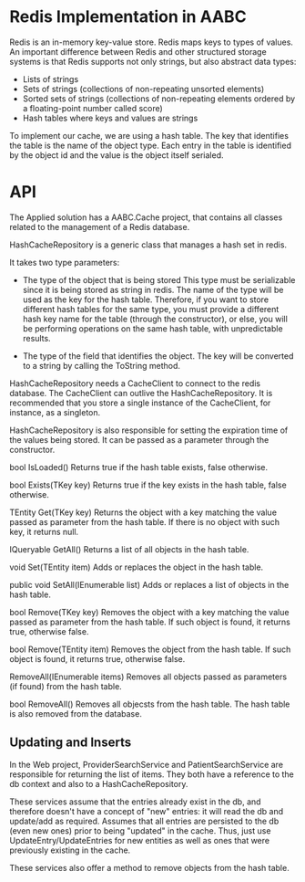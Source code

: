 # Redis Implementation in AABC

Redis is an in-memory key-value store. Redis maps keys to types of values. An important difference between Redis and other structured storage systems is that Redis supports not only strings, but also abstract data types:

- Lists of strings
- Sets of strings (collections of non-repeating unsorted elements)
- Sorted sets of strings (collections of non-repeating elements ordered by a floating-point number called score)
- Hash tables where keys and values are strings

To implement our cache, we are using a hash table. The key that identifies the table is the name of the object type. Each entry in the table is identified by the object id and the value is the object itself serialed.


# API
The Applied solution has a AABC.Cache project, that contains all classes related to the management of a Redis database.

HashCacheRepository is a generic class that manages a hash set in redis.

It takes two type parameters:

- The type of the object that is being stored
This type must be serializable since it is being stored as string in redis.
The name of the type will be used as the key for the hash table. Therefore, if you want to store different hash tables for the same type, you must provide a different hash key name for the table (through the constructor), or else, you will be performing operations on the same hash table, with unpredictable results.

- The type of the field that identifies the object.
The key will be converted to a string by calling the ToString method.

HashCacheRepository needs a CacheClient to connect to the redis database. The CacheClient can outlive the HashCacheRepository. It is recommended that you store a single instance of the CacheClient, for instance, as a singleton.

HashCacheRepository is also responsible for setting the expiration time of the values being stored. It can be passed as a parameter through the constructor.

bool IsLoaded()
Returns true if the hash table exists, false otherwise.

bool Exists(TKey key)
Returns true if the key exists in the hash table, false otherwise.

TEntity Get(TKey key)
Returns the object with a key matching the value passed as parameter from the hash table. If there is no object with such key, it returns null.

IQueryable<TEntity> GetAll()
Returns a list of all objects in the hash table.

void Set(TEntity item)
Adds or replaces the object in the hash table.

public void SetAll(IEnumerable<TEntity> list)
Adds or replaces a list of objects in the hash table.

bool Remove(TKey key)
Removes the object with a key matching the value passed as parameter from the hash table. If such object is found, it returns true, otherwise false.

bool Remove(TEntity item)
Removes the object from the hash table. If such object is found, it returns true, otherwise false.

RemoveAll(IEnumerable<TEntity> items)
Removes all objects passed as parameters (if found) from the hash table.

bool RemoveAll()
Removes all objecsts from the hash table. The hash table is also removed from the database.



## Updating and Inserts
In the Web project, ProviderSearchService and PatientSearchService are responsible for returning the list of items. They both have a reference to the db context and also to a HashCacheRepository.

These services assume that the entries already exist in the db, and therefore doesn't have a concept of "new" entries: it will read the db and update/add as required.  Assumes that all entries are persisted to the db (even new ones) prior to being "updated" in the cache.  Thus, just use UpdateEntry/UpdateEntries for new entities as well as ones that were previously existing in the cache.

These services also offer a method to remove objects from the hash table.
